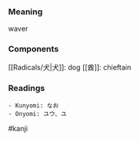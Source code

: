 ### Meaning

waver

### Components

[[Radicals/犬|犬]]: dog [[酋]]: chieftain

### Readings

```
- Kunyomi: なお
- Onyomi: ユウ、ユ
```

#kanji